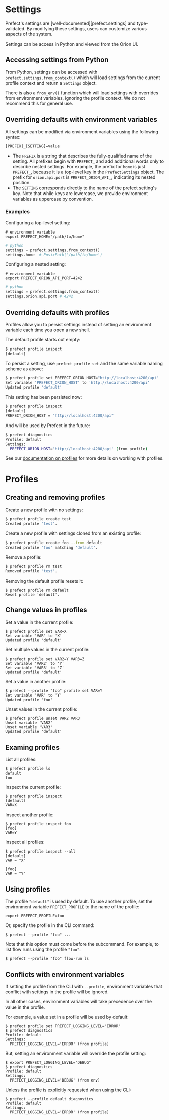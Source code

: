# Settings

Prefect's settings are [well-documented][prefect.settings] and type-validated. By modifying these settings, users can customize various aspects of the system.

Settings can be access in Python and viewed from the Orion UI.


## Accessing settings from Python

From Python, settings can be accessed with `prefect.settings.from_context()` which will load settings from the current profile context and return a `Settings` object.

There is also a `from_env()` function which will load settings with overrides from environment variables, ignoring the profile context. We do not recommend this for general use.

## Overriding defaults with environment variables

All settings can be modified via environment variables using the following syntax:
```
[PREFIX]_[SETTING]=value
```

- The `PREFIX` is a string that describes the fully-qualified name of the setting. All prefixes begin with `PREFECT_` and add additional words only to describe nested settings. For example, the prefix for `home` is just `PREFECT_`, because it is a top-level key in the `PrefectSettings` object. The prefix for `orion.api.port` is `PREFECT_ORION_API_`, indicating its nested position.
- The `SETTING` corresponds directly to the name of the prefect setting's key. Note that while keys are lowercase, we provide environment variables as uppercase by convention.

### Examples

Configuring a top-level setting:

```shell
# environment variable
export PREFECT_HOME="/path/to/home"
```
```python
# python
settings = prefect.settings.from_context()
settings.home  # PosixPath('/path/to/home')
```

Configuring a nested setting:

```shell
# environment variable
export PREFECT_ORION_API_PORT=4242
```
```python
# python
settings = prefect.settings.from_context()
settings.orion.api.port # 4242
```

## Overriding defaults with profiles

Profiles allow you to persist settings instead of setting an environment variable each time you open a new shell.

The default profile starts out empty:

```bash
$ prefect profile inspect
[default]
```

To persist a setting, use `prefect profile set` and the same variable naming scheme as above:

```bash
$ prefect profile set PREFECT_ORION_HOST="http://localhost:4200/api"
Set variable 'PREFECT_ORION_HOST' to 'http://localhost:4200/api'
Updated profile 'default'
```

This setting has been persisted now:

```bash
$ prefect profile inspect
[default]
PREFECT_ORION_HOST = "http://localhost:4200/api"
```

And will be used by Prefect in the future:

```bash
$ prefect diagnostics
Profile: default
Settings:
  PREFECT_ORION_HOST='http://localhost:4200/api' (from profile)
```

See our [documentation on profiles](#profiles) for more details on working with profiles.

# Profiles

## Creating and removing profiles

Create a new profile with no settings:
```bash
$ prefect profile create test
Created profile 'test'.
```

Create a new profile with settings cloned from an existing profile:
```bash
$ prefect profile create foo --from default
Created profile 'foo' matching 'default'.
```

Remove a profile:
```bash
$ prefect profile rm test
Removed profile 'test'.
```

Removing the default profile resets it:
```
$ prefect profile rm default
Reset profile 'default'.
```


## Change values in profiles

Set a value in the current profile:
```
$ prefect profile set VAR=X
Set variable 'VAR' to 'X'
Updated profile 'default'
```

Set multiple values in the current profile:
```
$ prefect profile set VAR2=Y VAR3=Z
Set variable 'VAR2' to 'Y'
Set variable 'VAR3' to 'Z'
Updated profile 'default'
```

Set a value in another profile:
```
$ prefect --profile "foo" profile set VAR=Y
Set variable 'VAR' to 'Y'
Updated profile 'foo'
```

Unset values in the current profile:
```
$ prefect profile unset VAR2 VAR3
Unset variable 'VAR2'
Unset variable 'VAR3'
Updated profile 'default'
```

## Examing profiles

List all profiles:
```
$ prefect profile ls
default
foo
```

Inspect the current profile:
```
$ prefect profile inspect
[default]
VAR=X
```

Inspect another profile:
```
$ prefect profile inspect foo
[foo]
VAR=Y
```

Inspect all profiles:
```
$ prefect profile inspect --all
[default]
VAR = "X"

[foo]
VAR = "Y"
```

## Using profiles

The profile `"default"` is used by default. To use another profile, set the environment variable `PREFECT_PROFILE` to the name of the profile:

```
export PREFECT_PROFILE=foo
```

Or, specify the profile in the CLI command:

```
$ prefect --profile "foo" ...
```

Note that this option must come before the subcommand. For example, to list flow runs using the profile `"foo"`:

```
$ prefect --profile "foo" flow-run ls
```

## Conflicts with environment variables

If setting the profile from the CLI with `--profile`, environment variables that conflict with settings in the profile will be ignored.

In all other cases, environment variables will take precedence over the value in the profile.

For example, a value set in a profile will be used by default:

```
$ prefect profile set PREFECT_LOGGING_LEVEL="ERROR"
$ prefect diagnostics
Profile: default
Settings:
  PREFECT_LOGGING_LEVEL='ERROR' (from profile)
```

But, setting an environment variable will override the profile setting:

```
$ export PREFECT_LOGGING_LEVEL="DEBUG"
$ prefect diagnostics
Profile: default
Settings:
  PREFECT_LOGGING_LEVEL='DEBUG' (from env)
```

Unless the profile is explicitly requested when using the CLI:

```
$ prefect --profile default diagnostics
Profile: default
Settings:
  PREFECT_LOGGING_LEVEL='ERROR' (from profile)
```